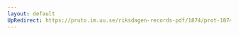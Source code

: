 ```yaml
---
layout: default
UpRedirect: https://pruto.im.uu.se/riksdagen-records-pdf/1874/prot-1874--fk--120/prot-1874--fk--120_002.pdf
---
```

